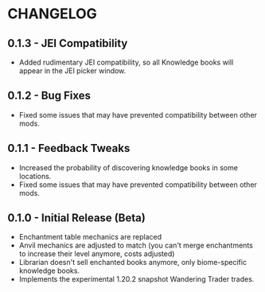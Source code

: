 # CHANGELOG

## 0.1.3 - JEI Compatibility

- Added rudimentary JEI compatibility, so all Knowledge books will appear in the JEI picker window.

## 0.1.2 - Bug Fixes

- Fixed some issues that may have prevented compatibility between other mods.

## 0.1.1 - Feedback Tweaks

- Increased the probability of discovering knowledge books in some locations.
- Fixed some issues that may have prevented compatibility between other mods.

## 0.1.0 - Initial Release (Beta)

- Enchantment table mechanics are replaced
- Anvil mechanics are adjusted to match (you can't merge enchantments to increase their level anymore, costs adjusted)
- Librarian doesn't sell enchanted books anymore, only biome-specific knowledge books.
- Implements the experimental 1.20.2 snapshot Wandering Trader trades.

